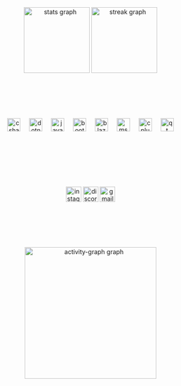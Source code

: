 <div align="center">
  <img src="https://github-readme-stats.vercel.app/api?username=stanislavzhukk&hide_title=false&hide_rank=false&show_icons=true&include_all_commits=true&count_private=true&disable_animations=false&theme=dracula&locale=en&hide_border=false&order=1" height="150" alt="stats graph"  />
  <img src="https://streak-stats.demolab.com?user=stanislavzhukk&locale=en&mode=daily&theme=dracula&hide_border=false&border_radius=5&order=3" height="150" alt="streak graph"  />
</div>

  <img height="100" />


<div align="center">
  <img src="https://cdn.jsdelivr.net/gh/devicons/devicon/icons/csharp/csharp-original.svg" height="30" alt="csharp logo" />
  <img width="12" />
  <img src="https://cdn.jsdelivr.net/gh/devicons/devicon/icons/dot-net/dot-net-original.svg" height="30" alt="dotnet logo" />
  <img width="12" />
  <img src="https://cdn.jsdelivr.net/gh/devicons/devicon/icons/javascript/javascript-original.svg" height="30" alt="javascript logo" />
  <img width="12" />
  <img src="https://cdn.jsdelivr.net/gh/devicons/devicon/icons/bootstrap/bootstrap-original.svg" height="30" alt="bootstrap logo" />
  <img width="12" />
  <img src="https://upload.wikimedia.org/wikipedia/commons/d/d0/Blazor.png" height="30" alt="blazor logo" />
  <img width="12" />
  <img src="https://img.icons8.com/color/48/000000/microsoft-sql-server.png" height="30" alt="mssql logo" />
  <img width="12" />
  <img src="https://cdn.jsdelivr.net/gh/devicons/devicon/icons/cplusplus/cplusplus-original.svg" height="30" alt="cplusplus logo" />
  <img width="12" />
  <img src="https://upload.wikimedia.org/wikipedia/commons/0/0b/Qt_logo_2016.svg" height="30" alt="qt logo" />
</div>

  <img height="100" />

###

<div align="center">
  <img src="https://img.shields.io/static/v1?message=Instagram&logo=instagram&label=&color=E4405F&logoColor=white&labelColor=&style=for-the-badge" height="35" alt="instagram logo"  />
  <img src="https://img.shields.io/static/v1?message=Discord&logo=discord&label=&color=7289DA&logoColor=white&labelColor=&style=for-the-badge" height="35" alt="discord logo"  />
  <img src="https://img.shields.io/static/v1?message=Gmail&logo=gmail&label=&color=D14836&logoColor=white&labelColor=&style=for-the-badge" height="35" alt="gmail logo"  />
</div>

  <img height="100" />

<div align="center">
 <img src="https://github-readme-activity-graph.vercel.app/graph?username=stanislavzhukk&radius=16&theme=react&area=true&order=5" height="300" alt="activity-graph graph"  />
</div>
